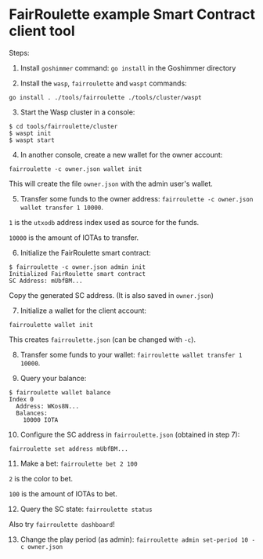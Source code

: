 # FairRoulette example Smart Contract client tool

Steps:

1. Install `goshimmer` command: `go install` in the Goshimmer directory

2. Install the `wasp`, `fairroulette` and `waspt` commands:

```
go install . ./tools/fairroulette ./tools/cluster/waspt
```

3. Start the Wasp cluster in a console:

```
$ cd tools/fairroulette/cluster
$ waspt init
$ waspt start
```

4. In another console, create a new wallet for the owner account:

```
fairroulette -c owner.json wallet init
```

This will create the file `owner.json` with the admin user's wallet.

5. Transfer some funds to the owner address: `fairroulette -c owner.json wallet transfer 1 10000`.

`1` is the `utxodb` address index used as source for the funds.

`10000` is the amount of IOTAs to transfer.

6. Initialize the FairRoulette smart contract:

```
$ fairroulette -c owner.json admin init
Initialized FairRoulette smart contract
SC Address: mUbfBM...
```

Copy the generated SC address. (It is also saved in `owner.json`)

7. Initialize a wallet for the client account:

```
fairroulette wallet init
```

This creates `fairroulette.json` (can be changed with `-c`).

8. Transfer some funds to your wallet: `fairroulette wallet transfer 1 10000`.

9. Query your balance:

```
$ fairroulette wallet balance
Index 0
  Address: WKos8N...
  Balances:
    10000 IOTA
```

10. Configure the SC address in `fairroulette.json` (obtained in step 7):

```
fairroulette set address mUbfBM...
```

11. Make a bet: `fairroulette bet 2 100`

`2` is the color to bet.

`100` is the amount of IOTAs to bet.

12. Query the SC state: `fairroulette status`

Also try `fairroulette dashboard`!

13. Change the play period (as admin): `fairroulette admin set-period 10 -c owner.json`
